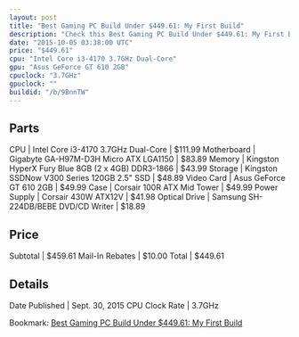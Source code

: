 ```yaml
---
layout: post
title: "Best Gaming PC Build Under $449.61: My First Build"
description: "Check this Best Gaming PC Build Under $449.61: My First Build. CPU: Intel Core i3-4170 3.7GHz Dual-Core, Motherboard: Gigabyte GA-H97M-D3H Micro ATX LGA1150, Memory: Kings"
date: "2015-10-05 03:38:00 UTC"
price: "$449.61"
cpu: "Intel Core i3-4170 3.7GHz Dual-Core"
gpu: "Asus GeForce GT 610 2GB"
cpuclock: "3.7GHz"
gpuclock: ""
buildid: "/b/9BnnTW"
---
```


## Parts

CPU | Intel Core i3-4170 3.7GHz Dual-Core | $111.99
Motherboard | Gigabyte GA-H97M-D3H Micro ATX LGA1150 | $83.89
Memory | Kingston HyperX Fury Blue 8GB (2 x 4GB) DDR3-1866 | $43.99
Storage | Kingston SSDNow V300 Series 120GB 2.5" SSD | $48.89
Video Card | Asus GeForce GT 610 2GB | $49.99
Case | Corsair 100R ATX Mid Tower | $49.99
Power Supply | Corsair 430W ATX12V | $41.98
Optical Drive | Samsung SH-224DB/BEBE DVD/CD Writer | $18.89

## Price

Subtotal | $459.61
Mail-In Rebates | $10.00
Total | $449.61

## Details

Date Published | Sept. 30, 2015
CPU Clock Rate | 3.7GHz

Bookmark: [Best Gaming PC Build Under $449.61: My First Build](http://pcbuilders.github.io/2015/10/05/best-gaming-pc-build-under-449-dollars-dot-61-my-first-build/)
